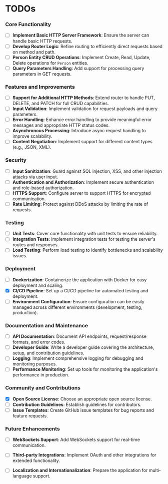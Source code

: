 # TODOs

### Core Functionality

- [ ] **Implement Basic HTTP Server Framework**: Ensure the server can handle basic HTTP requests.
- [ ] **Develop Router Logic**: Refine routing to efficiently direct requests based on method and path.
- [ ] **Person Entity CRUD Operations**: Implement Create, Read, Update, Delete operations for `Person` entities.
- [ ] **Query Parameters Handling**: Add support for processing query parameters in GET requests.

### Features and Improvements

- [ ] **Support for Additional HTTP Methods**: Extend router to handle PUT, DELETE, and PATCH for full CRUD capabilities.
- [ ] **Input Validation**: Implement validation for request payloads and query parameters.
- [ ] **Error Handling**: Enhance error handling to provide meaningful error messages and appropriate HTTP status codes.
- [ ] **Asynchronous Processing**: Introduce async request handling to improve scalability.
- [ ] **Content Negotiation**: Implement support for different content types (e.g., JSON, XML).

### Security

- [ ] **Input Sanitization**: Guard against SQL injection, XSS, and other injection attacks via user input.
- [ ] **Authentication and Authorization**: Implement secure authentication and role-based authorization.
- [ ] **HTTPS Support**: Configure server to support HTTPS for encrypted communication.
- [ ] **Rate Limiting**: Protect against DDoS attacks by limiting the rate of requests.

### Testing

- [ ] **Unit Tests**: Cover core functionality with unit tests to ensure reliability.
- [ ] **Integration Tests**: Implement integration tests for testing the server's routes and responses.
- [ ] **Load Testing**: Perform load testing to identify bottlenecks and scalability issues.

### Deployment

- [ ] **Dockerization**: Containerize the application with Docker for easy deployment and scaling.
- [X] **CI/CD Pipeline**: Set up a CI/CD pipeline for automated testing and deployment.
- [ ] **Environment Configuration**: Ensure configuration can be easily managed across different environments (development, testing, production).

### Documentation and Maintenance

- [ ] **API Documentation**: Document API endpoints, request/response formats, and error codes.
- [ ] **Developer Guide**: Write a developer guide covering the architecture, setup, and contribution guidelines.
- [ ] **Logging**: Implement comprehensive logging for debugging and monitoring purposes.
- [ ] **Performance Monitoring**: Set up tools for monitoring the application's performance in production.

### Community and Contributions

- [X] **Open Source License**: Choose an appropriate open source license.
- [ ] **Contribution Guidelines**: Establish guidelines for contributors.
- [ ] **Issue Templates**: Create GitHub issue templates for bug reports and feature requests.

### Future Enhancements

- [ ] **WebSockets Support**: Add WebSockets support for real-time communication.
- [ ] **Third-party Integrations**: Implement OAuth and other integrations for extended functionality.
- [ ] **Localization and Internationalization**: Prepare the application for multi-language support.

